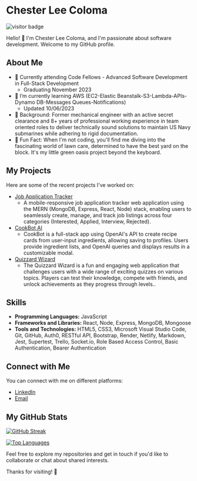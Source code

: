 # Chester Lee Coloma

![visitor badge](https://visitor-badge.laobi.icu/badge?page_id=cleecoloma.cleecoloma)

Hello! 👋 I'm Chester Lee Coloma, and I'm passionate about software development. Welcome to my GitHub profile.

## About Me

- 💼 Currently attending Code Fellows - Advanced Software Development in Full-Stack Development
  - Graduating November 2023
- 🌱 I’m currently learning AWS (EC2-Elastic Beanstalk-S3-Lambda-APIs-Dynamo DB-Messages Queues-Notifications)
  - Updated 10/06/2023
- 💬 Background: Former mechanical engineer with an active secret clearance and 8+ years of professional working experience in team oriented roles to deliver technically sound solutions to maintain US Navy submarines while adhering to rigid documentation.
- 🎉 Fun Fact: When I'm not coding, you'll find me diving into the fascinating world of lawn care, determined to have the best yard on the block. It's my little green oasis project beyond the keyboard.

## My Projects

Here are some of the recent projects I've worked on:

- [Job Application Tracker](https://job-application-tracker-app.netlify.app/)
  - A mobile-responsive job application tracker web application using the MERN (MongoDB, Express, React, Node) stack, enabling users to seamlessly create, manage, and track job listings across four categories (Interested, Applied, Interview, Rejected).
- [CookBot AI](https://cookbot-ai-app.netlify.app/)
  - CookBot is a full-stack app using OpenAI's API to create recipe cards from user-input ingredients, allowing saving to profiles. Users provide ingredient lists, and OpenAI queries and displays results in a customizable modal.
- [Quizzard Wizard](https://code-fellow-quizzards.github.io/quizzard-wizard/)
  - The Quizzard Wizard is a fun and engaging web application that challenges users with a wide range of exciting quizzes on various topics. Players can test their knowledge, compete with friends, and unlock achievements as they progress through levels..

## Skills

- **Programming Languages:** JavaScript
- **Frameworks and Libraries:** React, Node, Express, MongoDB, Mongoose
- **Tools and Technologies:** HTML5, CSS3, Microsoft Visual Studio Code, Git, GitHub, Auth0, RESTful API, Bootstrap, Render, Netlify, Markdown, Jest, Supertest, Trello, Socket.io, Role Based Access Control, Basic Authentication, Bearer Authentication

## Connect with Me

You can connect with me on different platforms:

- [LinkedIn](https://www.linkedin.com/in/chesterleecoloma/)
- [Email](mailto:your-email@example.com)

## My GitHub Stats

[![GitHub Streak](https://github-readme-streak-stats.herokuapp.com?user=cleecoloma&theme=dark)](https://git.io/streak-stats)

[![Top Languages](https://github-readme-stats.vercel.app/api/top-langs/?username=cleecoloma&layout=compact&theme=dark)](https://github.com/cleecoloma)

Feel free to explore my repositories and get in touch if you'd like to collaborate or chat about shared interests.

Thanks for visiting! 🚀
